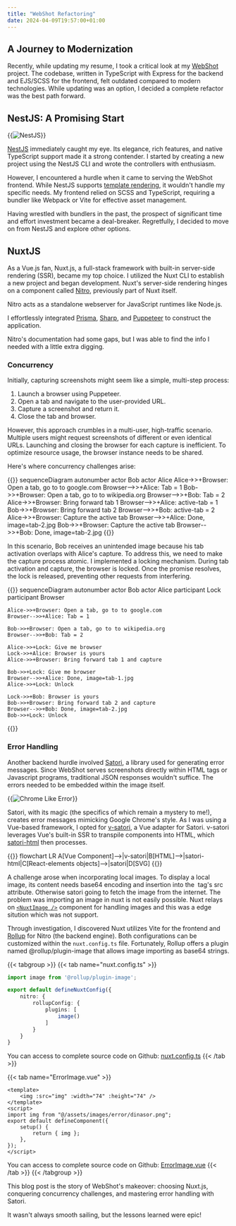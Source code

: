 ```yaml
---
title: "WebShot Refactoring"
date: 2024-04-09T19:57:00+01:00
---
```



## A Journey to Modernization
Recently, while updating my resume, I took a critical look at my [WebShot](https://web-shot.ir) project. The codebase, written in TypeScript with Express for the backend and EJS/SCSS for the frontend, felt outdated compared to modern technologies. While updating was an option, I decided a complete refactor was the best path forward.


## NestJS: A Promising Start
{{<image src="/images/web-shot-refactoring/nestjs.png" alt="NestJS">}}

[NestJS](https://nestjs.com/) immediately caught my eye. Its elegance, rich features, and native TypeScript support made it a strong contender. I started by creating a new project using the NestJS CLI and wrote the controllers with enthusiasm.

However, I encountered a hurdle when it came to serving the WebShot frontend. While NestJS supports [template rendering](https://docs.nestjs.com/techniques/mvc#dynamic-template-rendering), it wouldn't handle my specific needs.  My frontend relied on SCSS and TypeScript, requiring a bundler like Webpack or Vite for effective asset management.  

Having wrestled with bundlers in the past, the prospect of significant time and effort investment became a deal-breaker.  Regretfully, I decided to move on from NestJS and explore other options.

## NuxtJS

As a Vue.js fan, Nuxt.js, a full-stack framework with built-in server-side rendering (SSR), became my top choice. I utilized the Nuxt CLI to establish a new project and began development.
Nuxt's server-side rendering hinges on a component called [Nitro](https://nitro.unjs.io/), previously part of Nuxt itself.

Nitro acts as a standalone webserver for JavaScript runtimes like Node.js.

I effortlessly integrated [Prisma](https://prisma.io/), [Sharp](https://sharp.pixelplumbing.com), and [Puppeteer](https://pptr.dev/) to construct the application.

Nitro's documentation had some gaps, but I was able to find the info I needed with a little extra digging.

### Concurrency
Initially, capturing screenshots might seem like a simple, multi-step process:

1. Launch a browser using Puppeteer.
2. Open a tab and navigate to the user-provided URL.
3. Capture a screenshot and return it.
4. Close the tab and browser.


However, this approach crumbles in a multi-user, high-traffic scenario. Multiple users might request screenshots of different or even identical URLs.
Launching and closing the browser for each capture is inefficient. To optimize resource usage, the browser instance needs to be shared.

Here's where concurrency challenges arise:

{{<mermaid>}}
sequenceDiagram
	autonumber
    actor Bob
    actor Alice
    Alice->>+Browser: Open a tab, go to to google.com
    Browser-->>+Alice: Tab = 1
    Bob->>+Browser: Open a tab, go to to wikipedia.org
    Browser-->>+Bob: Tab = 2
    Alice->>+Browser: Bring forward tab 1
    Browser-->>+Alice: active-tab = 1
    Bob->>+Browser: Bring forward tab 2
    Browser-->>+Bob: active-tab = 2
    Alice->>+Browser: Capture the active tab
    Browser-->>+Alice: Done, image=tab-2.jpg
    Bob->>+Browser: Capture the active tab
    Browser-->>+Bob: Done, image=tab-2.jpg
{{</mermaid>}}

In this scenario, Bob receives an unintended image because his tab activation overlaps with Alice's capture.
To address this, we need to make the capture process atomic.
I implemented a locking mechanism. During tab activation and capture, the browser is locked.
Once the promise resolves, the lock is released, preventing other requests from interfering.

{{<mermaid>}}
sequenceDiagram
	autonumber
    actor Bob
    actor Alice
    participant Lock
    participant Browser

    Alice->>+Browser: Open a tab, go to to google.com
    Browser-->>+Alice: Tab = 1

    Bob->>+Browser: Open a tab, go to to wikipedia.org
    Browser-->>+Bob: Tab = 2

    Alice->>+Lock: Give me browser
    Lock->>+Alice: Browser is yours
    Alice->>+Browser: Bring forward tab 1 and capture

    Bob->>+Lock: Give me browser
    Browser-->>+Alice: Done, image=tab-1.jpg
    Alice->>+Lock: Unlock

    Lock->>+Bob: Browser is yours
    Bob->>+Browser: Bring forward tab 2 and capture
    Browser-->>+Bob: Done, image=tab-2.jpg
    Bob->>+Lock: Unlock
{{</mermaid>}}



### Error Handling

Another backend hurdle involved [Satori](https://github.com/vercel/satori), a library used for generating error messages.
Since WebShot serves screenshots directly within HTML tags or Javascript programs, traditional JSON responses wouldn't suffice.
The errors needed to be embedded within the image itself.

{{<image src="/images/web-shot-refactoring/chrome-like-error.png" alt="Chrome Like Error" >}}

Satori, with its magic (the specifics of which remain a mystery to me!), creates error messages mimicking Google Chrome's style.
As I was using a Vue-based framework, I opted for [v-satori](https://github.com/wobsoriano/v-satori), a Vue adapter for Satori.
v-satori leverages Vue's built-in SSR to transpile components into HTML, which [satori-html](https://github.com/natemoo-re/satori-html) then processes.

{{<mermaid>}}
flowchart LR
    A[Vue Component]-->|v-satori|B[HTML]-->|satori-html|C[React-elements objects]-->|satori|D[SVG]
{{</mermaid>}}


A challenge arose when incorporating local images. To display a local image, its content needs base64 encoding and insertion into the <img> tag's src attribute. 
Otherwise satori going to fetch the image from the internet.
The problem was importing an image in nuxt is not easily possible.
Nuxt relays on [`<NuxtImage />`](https://image.nuxt.com/usage/nuxt-img) component for handling images and this was a edge sitution which was not support.

Through investigation, I discovered Nuxt utilizes Vite for the frontend and [Rollup](https://rollupjs.org/) for Nitro (the backend engine).
Both configurations can be customized within the `nuxt.config.ts` file.
Fortunately, Rollup offers a plugin named @rollup/plugin-image that allows image importing as base64 strings.


{{< tabgroup >}}
{{< tab name="nuxt.config.ts" >}}
```ts
import image from '@rollup/plugin-image';

export default defineNuxtConfig({
	nitro: {
		rollupConfig: {
			plugins: [
				image()
			]
		}
	}
}
```

You can access to complete source code on Github: [nuxt.config.ts](https://github.com/dnj/web-shot/blob/Improve-frontend/nuxt.config.ts)
{{< /tab >}}

{{< tab name="ErrorImage.vue" >}}
```vue
<template>
    <img :src="img" :width="74" :height="74" />
</template>
<script>
import img from "@/assets/images/error/dinasor.png";
export default defineComponent({
    setup() {
        return { img };
    },
});
</script>
```
You can access to complete source code on Github: [ErrorImage.vue](https://github.com/dnj/web-shot/blob/Improve-frontend/components/ErrorImage.vue)
{{< /tab >}}
{{< /tabgroup >}}


This blog post is the story of WebShot's makeover: choosing Nuxt.js, conquering concurrency challenges, and mastering error handling with Satori.

It wasn't always smooth sailing, but the lessons learned were epic!